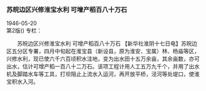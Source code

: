 ### 苏皖边区兴修淮宝水利  可增产稻百八十万石  

1946-05-20  
第2版()
专栏：

　　苏皖边区兴修淮宝水利
    可增产稻百八十万石
    【新华社淮阴十七日电】苏皖边区五分区专署，四月中旬起在淮宝县（新设县，原为淮安、宝属）林、杨庙等区，兴修水利，现已使六千六百顷积水洼地，变为出水田十五万余亩，其余亩数，亦可出水，估计可增产稻一百八十二万石。该项工程计用人工五万九千个，并用了出水机及脚踏水车等工具，打坝阻止上流水入运河，再开放平桥，泾河等处堤口，使淮宝积水入河。  
